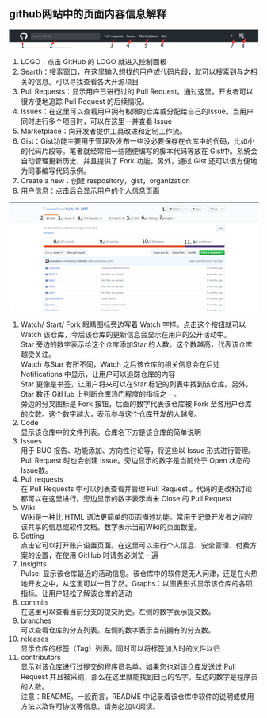 ##  github网站中的页面内容信息解释  
![git2](amWiki/images/git2.png)  
1.  LOGO：点击 GitHub 的 LOGO 就进入控制面板  
2.  Searth：搜索窗口，在这里输入想找的用户或代码片段，就可以搜索到与之相关的信息。可以寻找查看各大开源项目  
3.  Pull Requests：显示用户已进行过的 Pull Request。通过这里，开发者可以很方便地追踪 Pull Request 的后续情况。  
4.  Issues：在这里可以查看用户拥有权限的仓库或分配给自己的Issue。当用户同时进行多个项目时，可以在这里一并查看 Issue  
5.  Marketplace：向开发者提供工具改进和定制工作流。  
6.  Gist：Gist功能主要用于管理及发布一些没必要保存在仓库中的代码，比如小的代码片段等。笔者就经常把一些随便编写的脚本代码等放在 Gist中。系统会自动管理更新历史，并且提供了 Fork 功能。另外，通过 Gist 还可以很方便地为同事编写代码示例。  
7.  Create a new：创建 respository，gist，organization  
8.  用户信息：点击后会显示用户的个人信息页面  

    
![git2](amWiki/images/git3.png)  

1.  Watch/ Start/ Fork
眼睛图标旁边写着 Watch 字样。点击这个按钮就可以 Watch 该仓库，今后该仓库的更新信息会显示在用户的公开活动中。  
Star 旁边的数字表示给这个仓库添加Star 的人数。这个数越高，代表该仓库越受关注。  
Watch 与Star 有所不同，Watch 之后该仓库的相关信息会在后述Notifications 中显示，让用户可以追踪仓库的内容  
Star 更像是书签，让用户将来可以在Star 标记的列表中找到该仓库。另外，Star 数还 GitHub 上判断仓库热门程度的指标之一。  
旁边的分叉图标是 Fork 按钮，后面的数字代表该仓库被 Fork 至各用户仓库的次数。这个数字越大，表示参与这个仓库开发的人越多。  
2.  Code  
显示该仓库中的文件列表。仓库名下方是该仓库的简单说明  
3.  Issues  
用于 BUG 报告、功能添加、方向性讨论等，将这些以 Issue 形式进行管理。Pull Request 时也会创建 Issue。旁边显示的数字是当前处于 Open 状态的Issue数。  
4.  Pull requests  
在 Pull Requests 中可以列表查看并管理 Pull Request 。代码的更改和讨论都可以在这里进行。旁边显示的数字表示尚未 Close 的 Pull Request  
5.  Wiki  
Wiki是一种比 HTML 语法更简单的页面描述功能。常用于记录开发者之间应该共享的信息或软件文档。数字表示当前Wiki的页面数量。  
6.  Setting  
点击它可以打开账户设置页面。在这里可以进行个人信息、安全管理、付费方案的设置，在使用 GitHub 时请务必浏览一遍  
7.  Insights    
Pulse: 显示该仓库最近的活动信息。该仓库中的软件是无人问津，还是在火热地开发之中，从这里可以一目了然。Graphs：以图表形式显示该仓库的各项指标。让用户轻松了解该仓库的活动  
8.  commits  
在这里可以查看当前分支的提交历史。左侧的数字表示提交数。  
9. branches  
可以查看仓库的分支列表。左侧的数字表示当前拥有的分支数。   
10. releases  
显示仓库的标签（Tag）列表。同时可以将标签加入时的文件以归  
11.  contributors  
显示对该仓库进行过提交的程序员名单。如果您也对该仓库发送过 Pull Request 并且被采纳，那么在这里就能找到自己的名字。左边的数字是程序员的人数。  
注意：README。一般而言，README 中记录着该仓库中软件的说明或使用方法以及许可协议等信息，请务必加以阅读。    
